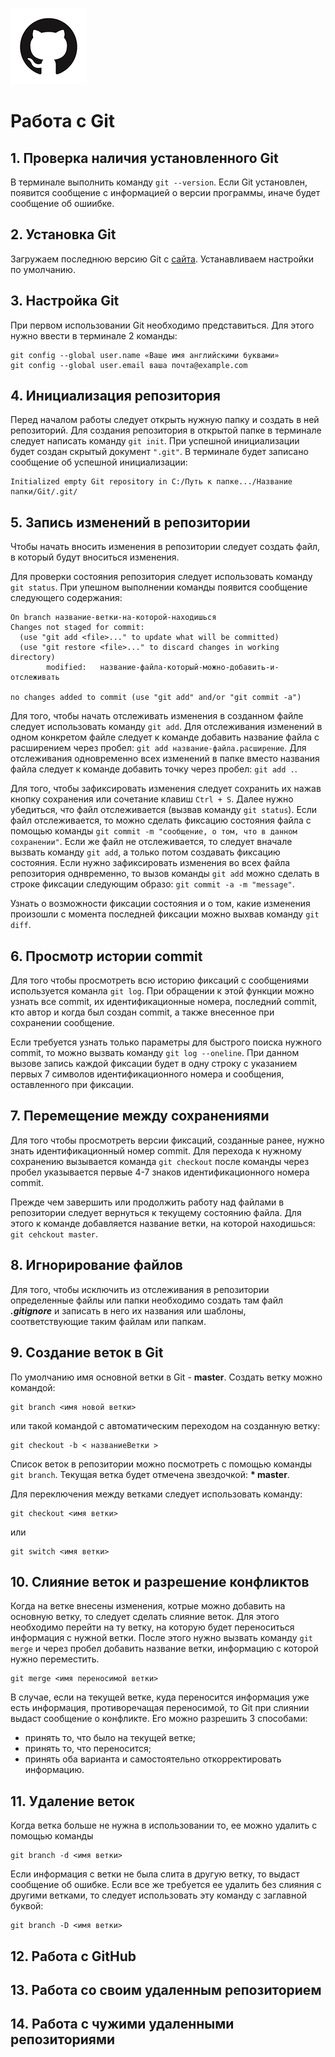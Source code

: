 ![Logo](gitlogo.png)

# Работа с Git

## 1. Проверка наличия установленного Git

В терминале выполнить команду `git --version`.
Если Git установлен, появится сообщение с информацией о версии программы, иначе будет сообщение об ошиибке.

## 2. Установка Git

Загружаем последнюю версию Git с [сайта](https://git-scm.com/download/win). 
Устанавливаем настройки по умолчанию.

## 3. Настройка Git

При первом использовании Git необходимо представиться. 
Для
этого нужно ввести в терминале 2 команды:
```
git config --global user.name «Ваше имя английскими буквами» 
git config --global user.email ваша почта@example.com
```

 ## 4. Инициализация репозитория 

Перед началом работы следует открыть нужную папку и создать в ней репозиторий. Для создания репозитория в открытой папке в терминале следует написать команду `git init`. При успешной инициализации будет создан скрытый документ `".git"`. В терминале будет записано сообщение об успешной инициализации:

```
Initialized empty Git repository in C:/Путь к папке.../Название папки/Git/.git/
```

 ## 5. Запись изменений в репозитории
 
 Чтобы начать вносить изменения в репозитории следует создать файл, в который будут вноситься изменения.
 
 Для проверки состояния репозитория следует использовать команду `git status`.
При упешном выполнении команды появится сообщение следующего содержания:
```
On branch название-ветки-на-которой-находишься
Changes not staged for commit:
  (use "git add <file>..." to update what will be committed)
  (use "git restore <file>..." to discard changes in working directory)
        modified:   название-файла-который-можно-добавить-и-отслеживать

no changes added to commit (use "git add" and/or "git commit -a")
```

 Для того, чтобы начать отслеживать изменения в созданном файле следует использовать команду `git add`.
 Для отслеживания изменений в одном конкретом файле следует к команде добавить название файла с расширением через пробел: `git add название-файла.расширение`. 
 Для отслеживания одновременно всех изменений в папке вместо названия файла следует к команде добавить точку через пробел: `git add .`.
 
 Для того, чтобы зафиксировать изменения следует сохранить их нажав кнопку сохранения или сочетание клавиш `Ctrl + S`. Далее нужно убедиться, что файл отслеживается (вызвав команду `git status`). Если файл отслеживается, то можно сделать фиксацию состояния файла с помощью команды `git commit -m "сообщение, о том, что в данном сохранении"`. Если же файл не отслеживается, то следует вначале вызвать команду `git add`, а только потом создавать фиксацию состояния. Если нужно зафиксировать изменения во всех файла репозитория однвременно, то вызов команды `git add` можно сделать в строке фиксации следующим образо: `git commit -a -m "message"`.

 Узнать о возможности фиксации состояния и о том, какие изменения произошли с момента последней фиксации можно выхвав команду `git diff`.

 ## 6. Просмотр истории commit
 
 Для того чтобы просмотреть всю историю фиксаций с сообщениями используется команла `git log`. При обращении к этой функции можно узнать все commit, их идентификационные номера, последний commit, кто автор и когда был создан commit, а также внесенное при сохранении сообщение.

 Если требуется узнать только параметры для быстрого поиска нужного commit, то можно вызвать команду `git log --oneline`. При данном вызове запись каждой фиксации будет в одну строку с указанием первых 7 символов идентификационного номера и сообщения, оставленного при фиксации.

 ## 7. Перемещение между сохранениями

Для того чтобы просмотреть версии фиксаций, созданные ранее, нужно знать идентификационный номер commit. Для перехода к нужному сохранению вызывается команда `git checkout` после команды через пробел указывается первые 4-7 знаков идентификационного номера commit.

Прежде чем завершить или продолжить работу над файлами в репозитории следует вернуться к текущему состоянию файла. Для этого к команде добавляется название ветки, на которой находишься: `git cehckout master`.

## 8. Игнорирование файлов

Для того, чтобы исключить из отслеживания в репозитории определенные файлы или папки необходимо создать там файл ***.gitignore*** и записать в него их названия или шаблоны, соответствующие таким файлам или папкам.

## 9. Создание веток в Git

По умолчанию имя основной ветки в Git - **master**.
Создать ветку можно командой: 
```
git branch <имя новой ветки>
```
или такой командой с автоматическим переходом на созданную ветку:
```
git checkout -b < названиеВетки >
```
Список веток в репозитории можно посмотреть с помощью команды `git branch`. Текущая ветка будет отмечена звездочкой: **\* master**.

Для переключения между ветками следует использовать команду:
```
git checkout <имя ветки>
```
или 
```
git switch <имя ветки>
```
## 10. Слияние веток и разрешение конфликтов

Когда на ветке внесены изменения, котрые можно добавить на основную ветку, то следует сделать слияние веток. Для этого необходимо перейти на ту ветку, на которую будет переноситься информация с нужной ветки. После этого нужно вызвать команду `git merge` и через пробел добавить название ветки, информацию с которой нужно переместить.
```
git merge <имя переносимой ветки>
```
В случае, если на текущей ветке, куда переносится информация уже есть информация, противоречащая переносимой, то Git при слиянии выдаст сообщение о конфликте. Его можно разрешить 3 способами: 
- принять то, что было на текущей ветке;
- принять то, что переносится;
- принять оба варианта и самостоятельно откорректировать информацию.

## 11. Удаление веток

Когда ветка больше не нужна в использовании то, ее можно удалить с помощью команды 
```
git branch -d <имя ветки>
```
Если информация с ветки не была слита в другую ветку, то выдаст сообщение об ошибке. Если все же требуется ее удалить без слияния с другими ветками, то следует использовать эту команду с заглавной буквой:
```
git branch -D <имя ветки>
```

## 12. Работа с GitHub

## 13. Работа со своим удаленным репозиторием

## 14. Работа с чужими удаленными репозиториями